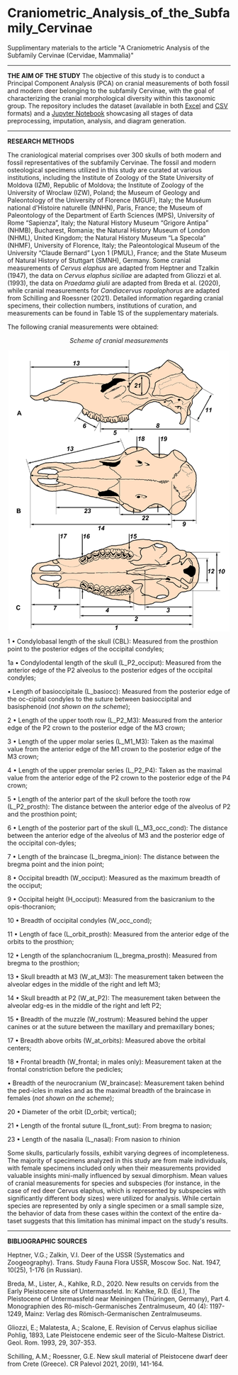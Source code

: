 # Craniometric_Analysis_of_the_Subfamily_Cervinae
Supplimentary materials to the article "A Craniometric Analysis of the Subfamily Cervinae (Cervidae, Mammalia)"

***
**THE AIM OF THE STUDY**
The objective of this study is to conduct a Principal Component Analysis (PCA) on cranial measurements of both fossil and modern deer belonging to the subfamily Cervinae, with the goal of characterizing the cranial morphological diversity within this taxonomic group. The repository includes the dataset (available in both [Excel](https://github.com/Praemuntiacus/Craniometric_Analysis_of_the_Subfamily_Cervinae/blob/main/Table%201S.%20CERVIDAE%20CRANIAL%20MEASUREMENTS.xlsx) and [CSV](https://github.com/Praemuntiacus/Craniometric_Analysis_of_the_Subfamily_Cervinae/blob/main/Table%201S.%20CERVIDAE%20CRANIAL%20MEASUREMENTS.csv) formats) and a [Jupyter Notebook](https://github.com/Praemuntiacus/Craniometric_Analysis_of_the_Subfamily_Cervinae/blob/main/CERVIDAE_CRANIOMETRY.ipynb) showcasing all stages of data preprocessing, imputation, analysis, and diagram generation.

***
**RESEARCH METHODS**

The craniological material comprises over 300 skulls of both modern and fossil representatives of the subfamily Cervinae. The fossil and modern osteological specimens utilized in this study are curated at various institutions, including the Institute of Zoology of the State University of Moldova (IZM), Republic of Moldova; the Institute of Zoology of the University of Wroclaw (IZW), Poland; the Museum of Geology and Paleontology of the University of Florence (MGUF), Italy; the Muséum national d'Histoire naturelle (MNHN), Paris, France; the Museum of Paleontology of the Department of Earth Sciences (MPS), University of Rome “Sapienza”, Italy; the Natural History Museum “Grigore Antipa” (NHMB), Bucharest, Romania; the Natural History Museum of London (NHML), United Kingdom; the Natural History Museum “La Specola” (NHMF), University of Florence, Italy; the Paleontological Museum of the University “Claude Bernard” Lyon 1 (PMUL), France; and the State Museum of Natural History of Stuttgart (SMNH), Germany.
Some cranial measurements of *Cervus elaphus* are adapted from Heptner and Tzalkin (1947), the data on *Cervus elaphus siciliae* are adapted from Gliozzi et al. (1993), the data on *Praedama giulii* are adapted from Breda et al. (2020), while cranial measurements for *Candiacervus ropalophorus* are adapted from Schilling and Roessner (2021). Detailed information regarding cranial specimens, their collection numbers, institutions of curation, and measurements can be found in Table 1S of the supplementary materials.

The following cranial measurements were obtained:

<p align="center">
  <i>Scheme of cranial measurements</i>
</p>

<img src="https://github.com/Praemuntiacus/Craniometric_Analysis_of_the_Subfamily_Cervinae/blob/main/figure-1.jpg" alt="image" width="500" style="display: block; margin: 0 auto;">



1 •	Condylobasal length of the skull (CBL): Measured from the prosthion point to the posterior edges of the occipital condyles;

1a •	Condylodental length of the skull (L_P2_occiput): Measured from the anterior edge of the P2 alveolus to the posterior edges of the occipital condyles;

•	Length of basioccipitale (L_basiocc): Measured from the posterior edge of the oc-cipital condyles to the suture between basioccipital and basisphenoid (*not shown on the scheme*);

2 •	Length of the upper tooth row (L_P2_M3): Measured from the anterior edge of the P2 crown to the posterior edge of the M3 crown;

3 •	Length of the upper molar series (L_M1_M3): Taken as the maximal value from the anterior edge of the M1 crown to the posterior edge of the M3 crown;

4 •	Length of the upper premolar series (L_P2_P4): Taken as the maximal value from the anterior edge of the P2 crown to the posterior edge of the P4 crown;

5 •	Length of the anterior part of the skull before the tooth row (L_P2_prosth): The distance between the anterior edge of the alveolus of P2 and the prosthion point;

6 •	Length of the posterior part of the skull (L_M3_occ_cond): The distance between the anterior edge of the alveolus of M3 and the posterior edge of the occipital con-dyles;

7 •	Length of the braincase (L_bregma_inion): The distance between the bregma point and the inion point;

8 •	Occipital breadth (W_occiput): Measured as the maximum breadth of the occiput;

9 •	Occipital height (H_occiput): Measured from the basicranium to the opis-thocranion;

10 •	Breadth of occipital condyles (W_occ_cond);

11 •	Length of face (L_orbit_prosth): Measured from the anterior edge of the orbits to the prosthion;

12 •	Length of the splanchocranium (L_bregma_prosth): Measured from bregma to the prosthion;

13 •	Skull breadth at M3 (W_at_M3): The measurement taken between the alveolar edges in the middle of the right and left M3;

14 •	Skull breadth at P2 (W_at_P2): The measurement taken between the alveolar edg-es in the middle of the right and left P2;

15 •	Breadth of the muzzle (W_rostrum): Measured behind the upper canines or at the suture between the maxillary and premaxillary bones;

17 •	Breadth above orbits (W_at_orbits): Measured above the orbital centers;

18 •	Frontal breadth (W_frontal; in males only): Measurement taken at the frontal constriction before the pedicles;

•	Breadth of the neurocranium (W_braincase): Measurement taken behind the ped-icles in males and as the maximal breadth of the braincase in females (*not shown on the scheme*);

20 •	Diameter of the orbit (D_orbit; vertical);

21 •	Length of the frontal suture (L_front_sut): From bregma to nasion;

23 •	Length of the nasalia (L_nasal): From nasion to rhinion

Some skulls, particularly fossils, exhibit varying degrees of incompleteness. The majority of specimens analyzed in this study are from male individuals, with female specimens included only when their measurements provided valuable insights mini-mally influenced by sexual dimorphism. Mean values of cranial measurements for species and subspecies (for instance, in the case of red deer Cervus elaphus, which is represented by subspecies with significantly different body sizes) were utilized for analysis. While certain species are represented by only a single specimen or a small sample size, the behavior of data from these cases within the context of the entire da-taset suggests that this limitation has minimal impact on the study's results. 

 ***
 **BIBLIOGRAPHIC SOURCES**
 
Heptner, V.G.; Zalkin, V.I. Deer of the USSR (Systematics and Zoogeography). Trans. Study Fauna Flora USSR, Moscow Soc. Nat. 1947, 10(25), 1-176 (in Russian).

Breda, M., Lister, A., Kahlke, R.D., 2020. New results on cervids from the Early Pleistocene site of Untermassfeld. In: Kahlke, R.D. (Ed.), The Pleistocene of Untermassfeld near Meiningen (Thüringen, Germany), Part 4. Monographien des Rö-misch-Germanisches Zentralmuseum, 40 (4): 1197-1249, Mainz: Verlag des Römisch-Germanischen Zentralmuseums.

Gliozzi, E.; Malatesta, A.; Scalone, E. Revision of Cervus elaphus siciliae Pohlig, 1893, Late Pleistocene endemic seer of the Siculo-Maltese District. Geol. Rom. 1993, 29, 307-353.

Schilling, A.M.; Roessner, G.E. New skull material of Pleistocene dwarf deer from Crete (Greece). CR Palevol 2021, 20(9), 141-164.


